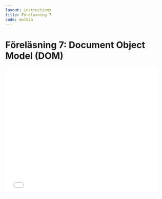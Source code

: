 ```yaml
---
layout: instructions
title: Föreläsning 7
code: me152a
---
```


# Föreläsning 7: Document Object Model (DOM)

<div class="video">
    <iframe src="//www.slideshare.net/slideshow/embed_code/45672581" width="476" height="400" frameborder="0" marginwidth="0" marginheight="0" scrolling="no"></iframe>
</div>
